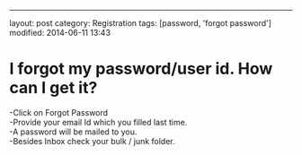---
layout: post
category: Registration
tags: [password, 'forgot password']
modified: 2014-06-11 13:43


# I forgot my password/user id. How can I get it?

-Click on Forgot Password  
-Provide your email Id which you filled last time.  
-A password will be mailed to you.  
-Besides Inbox check your bulk / junk folder.

